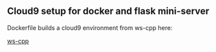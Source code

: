 Cloud9 setup for docker and flask mini-server
----------------------------------------------

Dockerfile builds a cloud9 environment from ws-cpp here: 

[ws-cpp](https://github.com/c9/templates/tree/master/ws-cpp)



